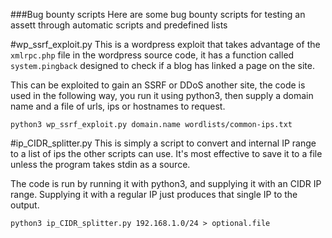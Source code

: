 ###Bug bounty scripts
Here are some bug bounty scripts for testing an assett through automatic scripts and predefined lists

#wp\_ssrf\_exploit.py
This is a wordpress exploit that takes advantage of the `xmlrpc.php` file in the wordpress source code, it has a function called `system.pingback` designed to check if a blog has linked a page on the site. 

This can be exploited to gain an SSRF or DDoS another site, the code is used in the following way, you run it using python3, then supply a domain name and a file of urls, ips or hostnames to request.

`python3 wp_ssrf_exploit.py domain.name wordlists/common-ips.txt`

#ip\_CIDR\_splitter.py
This is simply a script to convert and internal IP range to a list of ips the other scripts can use. It's most effective to save it to a file unless the program takes stdin as a source.

The code is run by running it with python3, and supplying it with an CIDR IP range. Supplying it with a regular IP just produces that single IP to the output.

`python3 ip_CIDR_splitter.py 192.168.1.0/24 > optional.file`

